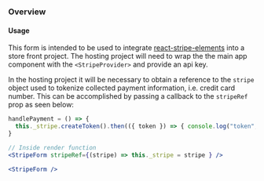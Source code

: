 ### Overview

#### Usage
This form is intended to be used to integrate [react-stripe-elements](https://github.com/stripe/react-stripe-elements) into a store front project. The hosting project will need to wrap the the main app component with the `<StripeProvider>` and provide an api key.

In the hosting project it will be necessary to obtain a reference to the `stripe` object used to tokenize collected payment information, i.e. credit card number. This can be accomplished by passing a callback to the `stripeRef` prop as seen below:
```jsx static
handlePayment = () => {
  this._stripe.createToken().then(({ token }) => { console.log("token", token); });
}

// Inside render function
<StripeForm stripeRef={(stripe) => this._stripe = stripe } />
```

```jsx
<StripeForm />
```
